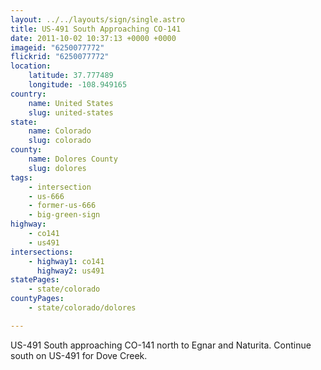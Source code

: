 ```yaml
---
layout: ../../layouts/sign/single.astro
title: US-491 South Approaching CO-141
date: 2011-10-02 10:37:13 +0000 +0000
imageid: "6250077772"
flickrid: "6250077772"
location:
    latitude: 37.777489
    longitude: -108.949165
country:
    name: United States
    slug: united-states
state:
    name: Colorado
    slug: colorado
county:
    name: Dolores County
    slug: dolores
tags:
    - intersection
    - us-666
    - former-us-666
    - big-green-sign
highway:
    - co141
    - us491
intersections:
    - highway1: co141
      highway2: us491
statePages:
    - state/colorado
countyPages:
    - state/colorado/dolores

---
```

US-491 South approaching CO-141 north to Egnar and Naturita.  Continue south on US-491 for Dove Creek.